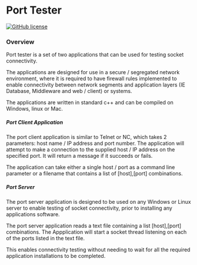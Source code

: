 # Port Tester

[![GitHub license](https://img.shields.io/github/license/Naereen/StrapDown.js.svg)](https://github.com/Naereen/StrapDown.js/blob/master/LICENSE)


### Overview

Port tester is a set of two applications that can be used for testing socket connectivity.

The applications are designed for use in a secure / segregated network environment, where it is required to have firewall rules implemented to enable connectivity between network segments and application layers (IE Database, Middleware and web / client) or systems.

The applications are written in standard c++ and can be compiled on Windows, linux or Mac.

##### Port Client Application
The port client application is similar to Telnet or NC, which takes 2 parameters: host name / IP address and port number. The application will attempt to make a connection to the supplied host / IP address on the specified port. It will return a message if it succeeds or fails. 

The application can take either a single host / port as a command line parameter or a filename that contains a list of [host],[port] combinations. 

##### Port Server
The port server application is designed to be used on any Windows or Linux server to enable testing of socket connectivity, prior to installing any applications software.

The port server application reads a text file containing a list [host],[port] combinations. The Appplication will start a socket thread listening on each of the ports listed in the text file.

This enables connectivity testing without needing to wait for all the required application installations to be completed.

